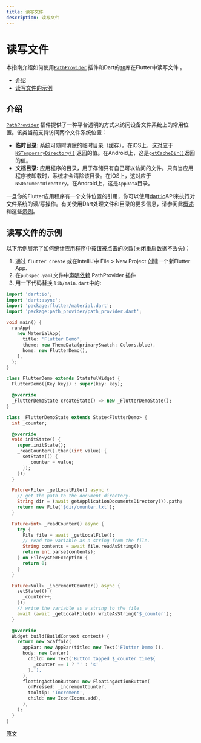 ```yaml
---
title: 读写文件
description: 读写文件
---
```


# 读写文件

本指南介绍如何使用[`PathProvider`](https://pub.dartlang.org/packages/path_provider) 插件和Dart的[`IO`](https://api.dartlang.org/stable/dart-io/dart-io-library.html)库在Flutter中读写文件 。

- [介绍](https://flutterchina.club/reading-writing-files/#%E4%BB%8B%E7%BB%8D)
- [读写文件的示例](https://flutterchina.club/reading-writing-files/#%E8%AF%BB%E5%86%99%E6%96%87%E4%BB%B6%E7%9A%84%E7%A4%BA%E4%BE%8B)

## 介绍

[`PathProvider`](https://pub.dartlang.org/packages/path_provider) 插件提供了一种平台透明的方式来访问设备文件系统上的常用位置。该类当前支持访问两个文件系统位置：

- **临时目录:** 系统可随时清除的临时目录（缓存）。在iOS上，这对应于[`NSTemporaryDirectory()`](https://developer.apple.com/reference/foundation/1409211-nstemporarydirectory) 返回的值。在Android上，这是[`getCacheDir()`](https://developer.android.com/reference/android/content/Context.html#getCacheDir())返回的值。
- **文档目录:** 应用程序的目录，用于存储只有自己可以访问的文件。只有当应用程序被卸载时，系统才会清除该目录。在iOS上，这对应于`NSDocumentDirectory`。在Android上，这是`AppData`目录。

一旦你的Flutter应用程序有一个文件位置的引用，你可以使用[dart:io](https://api.dartlang.org/stable/dart-io/dart-io-library.html)API来执行对文件系统的读/写操作。有关使用Dart处理文件和目录的更多信息，请参阅此[概述](https://www.dartlang.org/articles/dart-vm/io) 和这些[示例](https://www.dartlang.org/dart-vm/dart-by-example#files-directories-and-symlinks)。

## 读写文件的示例

以下示例展示了如何统计应用程序中按钮被点击的次数(关闭重启数据不丢失)：

1. 通过 `flutter create` 或在IntelliJ中 File > New Project 创建一个新Flutter App.
2. 在`pubspec.yaml`文件中[声明依赖](https://pub.dartlang.org/packages/path_provider#-installing-tab-) PathProvider 插件
3. 用一下代码替换 `lib/main.dart`中的:

```dart
import 'dart:io';
import 'dart:async';
import 'package:flutter/material.dart';
import 'package:path_provider/path_provider.dart';

void main() {
  runApp(
    new MaterialApp(
      title: 'Flutter Demo',
      theme: new ThemeData(primarySwatch: Colors.blue),
      home: new FlutterDemo(),
    ),
  );
}

class FlutterDemo extends StatefulWidget {
  FlutterDemo({Key key}) : super(key: key);

  @override
  _FlutterDemoState createState() => new _FlutterDemoState();
}

class _FlutterDemoState extends State<FlutterDemo> {
  int _counter;

  @override
  void initState() {
    super.initState();
    _readCounter().then((int value) {
      setState(() {
        _counter = value;
      });
    });
  }

  Future<File> _getLocalFile() async {
    // get the path to the document directory.
    String dir = (await getApplicationDocumentsDirectory()).path;
    return new File('$dir/counter.txt');
  }

  Future<int> _readCounter() async {
    try {
      File file = await _getLocalFile();
      // read the variable as a string from the file.
      String contents = await file.readAsString();
      return int.parse(contents);
    } on FileSystemException {
      return 0;
    }
  }

  Future<Null> _incrementCounter() async {
    setState(() {
      _counter++;
    });
    // write the variable as a string to the file
    await (await _getLocalFile()).writeAsString('$_counter');
  }

  @override
  Widget build(BuildContext context) {
    return new Scaffold(
      appBar: new AppBar(title: new Text('Flutter Demo')),
      body: new Center(
        child: new Text('Button tapped $_counter time${
          _counter == 1 ? '' : 's'
        }.'),
      ),
      floatingActionButton: new FloatingActionButton(
        onPressed: _incrementCounter,
        tooltip: 'Increment',
        child: new Icon(Icons.add),
      ),
    );
  }
}
```

[原文](https://flutterchina.club/reading-writing-files/)